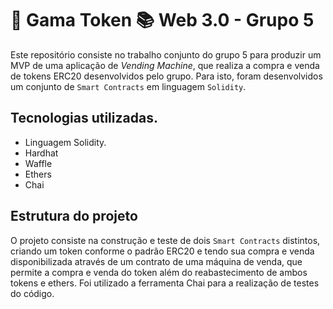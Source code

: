 # 🏦 Gama Token 📚 Web 3.0 - Grupo 5

Este repositório consiste no trabalho conjunto do grupo 5 para produzir um MVP de uma aplicação de _Vending Machine_, que realiza a compra e venda de tokens ERC20 desenvolvidos pelo grupo. Para isto, foram desenvolvidos um conjunto de  `Smart Contracts` em linguagem `Solidity`.

## Tecnologias utilizadas.
* Linguagem Solidity.
* Hardhat
* Waffle
* Ethers
* Chai

## Estrutura do projeto

O projeto consiste na construção e teste de dois `Smart Contracts` distintos, criando um token conforme o padrão ERC20 e tendo sua compra e venda disponibilizada através de um contrato de uma máquina de venda, que permite a compra e venda do token além do reabastecimento de ambos tokens e ethers. Foi utilizado a ferramenta Chai para a realização de testes do código.




